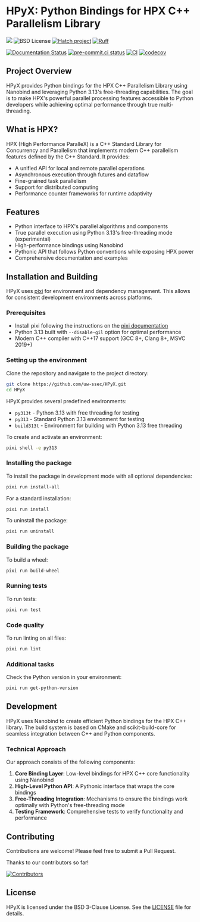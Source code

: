 # HPyX: Python Bindings for HPX C++ Parallelism Library

<span><img src="https://img.shields.io/badge/SSEC-Project-purple?logo=data:image/png;base64,iVBORw0KGgoAAAANSUhEUgAAAA0AAAAOCAQAAABedl5ZAAAACXBIWXMAAAHKAAABygHMtnUxAAAAGXRFWHRTb2Z0d2FyZQB3d3cuaW5rc2NhcGUub3Jnm+48GgAAAMNJREFUGBltwcEqwwEcAOAfc1F2sNsOTqSlNUopSv5jW1YzHHYY/6YtLa1Jy4mbl3Bz8QIeyKM4fMaUxr4vZnEpjWnmLMSYCysxTcddhF25+EvJia5hhCudULAePyRalvUteXIfBgYxJufRuaKuprKsbDjVUrUj40FNQ11PTzEmrCmrevPhRcVQai8m1PRVvOPZgX2JttWYsGhD3atbHWcyUqX4oqDtJkJiJHUYv+R1JbaNHJmP/+Q1HLu2GbNoSm3Ft0+Y1YMdPSTSwQAAAABJRU5ErkJggg==&style=plastic" /><span>
![BSD License](https://badgen.net/badge/license/BSD-3-Clause/blue)
[![Hatch project](https://img.shields.io/badge/%F0%9F%A5%9A-Hatch-4051b5.svg)](https://github.com/pypa/hatch)
[![Ruff](https://img.shields.io/endpoint?url=https://raw.githubusercontent.com/astral-sh/ruff/main/assets/badge/v2.json)](https://github.com/astral-sh/ruff)

[![Documentation Status](https://readthedocs.org/projects/ssec-python-project-template/badge/?version=latest)](https://ssec-python-project-template.readthedocs.io/en/latest/?badge=latest)
[![pre-commit.ci status](https://results.pre-commit.ci/badge/github/uw-ssec/python-project-template/main.svg)](https://results.pre-commit.ci/latest/github/uw-ssec/python-project-template/main)
[![CI](https://github.com/uw-ssec/python-project-template/actions/workflows/ci.yml/badge.svg)](https://github.com/uw-ssec/python-project-template/actions/workflows/ci.yml)
[![codecov](https://codecov.io/gh/uw-ssec/python-project-template/graph/badge.svg?token=13LYMLQBZL)](https://codecov.io/gh/uw-ssec/python-project-template)

## Project Overview

HPyX provides Python bindings for the HPX C++ Parallelism Library using Nanobind
and leveraging Python 3.13's free-threading capabilities. The goal is to make
HPX's powerful parallel processing features accessible to Python developers
while achieving optimal performance through true multi-threading.

## What is HPX?

HPX (High Performance ParalleX) is a C++ Standard Library for Concurrency and
Parallelism that implements modern C++ parallelism features defined by the C++
Standard. It provides:

- A unified API for local and remote parallel operations
- Asynchronous execution through futures and dataflow
- Fine-grained task parallelism
- Support for distributed computing
- Performance counter frameworks for runtime adaptivity

## Features

- Python interface to HPX's parallel algorithms and components
- True parallel execution using Python 3.13's free-threading mode (experimental)
- High-performance bindings using Nanobind
- Pythonic API that follows Python conventions while exposing HPX power
- Comprehensive documentation and examples

## Installation and Building

HPyX uses [pixi](https://pixi.sh/) for environment and dependency management.
This allows for consistent development environments across platforms.

### Prerequisites

- Install pixi following the instructions on the
  [pixi documentation](https://pixi.sh/latest/install/)
- Python 3.13 built with `--disable-gil` option for optimal performance
- Modern C++ compiler with C++17 support (GCC 8+, Clang 8+, MSVC 2019+)

### Setting up the environment

Clone the repository and navigate to the project directory:

```bash
git clone https://github.com/uw-ssec/HPyX.git
cd HPyX
```

HPyX provides several predefined environments:

- `py313t` - Python 3.13 with free threading for testing
- `py313` - Standard Python 3.13 environment for testing
- `build313t` - Environment for building with Python 3.13 free threading

To create and activate an environment:

```bash
pixi shell -e py313
```

### Installing the package

To install the package in development mode with all optional dependencies:

```bash
pixi run install-all
```

For a standard installation:

```bash
pixi run install
```

To uninstall the package:

```bash
pixi run uninstall
```

### Building the package

To build a wheel:

```bash
pixi run build-wheel
```

### Running tests

To run tests:

```bash
pixi run test
```

### Code quality

To run linting on all files:

```bash
pixi run lint
```

### Additional tasks

Check the Python version in your environment:

```bash
pixi run get-python-version
```

## Development

HPyX uses Nanobind to create efficient Python bindings for the HPX C++ library.
The build system is based on CMake and scikit-build-core for seamless
integration between C++ and Python components.

### Technical Approach

Our approach consists of the following components:

1. **Core Binding Layer**: Low-level bindings for HPX C++ core functionality
   using Nanobind
2. **High-Level Python API**: A Pythonic interface that wraps the core bindings
3. **Free-Threading Integration**: Mechanisms to ensure the bindings work
   optimally with Python's free-threading mode
4. **Testing Framework**: Comprehensive tests to verify functionality and
   performance

## Contributing

Contributions are welcome! Please feel free to submit a Pull Request.

Thanks to our contributors so far!

[![Contributors](https://contrib.rocks/image?repo=uw-ssec/HPyX)](https://github.com/uw-ssec/HPyX/graphs/contributors)

## License

HPyX is licensed under the BSD 3-Clause License. See the [LICENSE](LICENSE) file for details.
